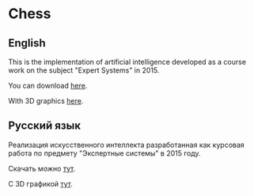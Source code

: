 # Chess #

## English ##

This is the implementation of artificial intelligence developed as a course work on the subject "Expert Systems" in 2015.

You can download [here](https://drive.google.com/open?id=0ByrihM3rN8Agem1pdWFpajJEdU0).

With 3D graphics [here](https://drive.google.com/open?id=0ByrihM3rN8Agem1pdWFpajJEdU0).

## Русский язык ##

Реализация искусственного интеллекта разработанная как курсовая работа по предмету "Экспертные системы" в 2015 году.

Скачать можно [тут](https://drive.google.com/open?id=0ByrihM3rN8Agem1pdWFpajJEdU0).

С 3D графикой [тут](https://drive.google.com/open?id=0ByrihM3rN8Agem1pdWFpajJEdU0).
